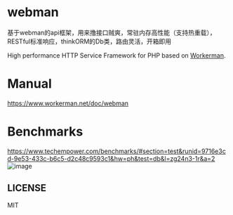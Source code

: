# webman

基于webman的api框架，用来撸接口贼爽，常驻内存高性能（支持热重载），RESTful标准响应，thinkORM的Db类，路由灵活，开箱即用

High performance HTTP Service Framework for PHP based on [Workerman](https://github.com/walkor/workerman).

# Manual

https://www.workerman.net/doc/webman

# Benchmarks

https://www.techempower.com/benchmarks/#section=test&runid=9716e3cd-9e53-433c-b6c5-d2c48c9593c1&hw=ph&test=db&l=zg24n3-1r&a=2
![image](https://user-images.githubusercontent.com/6073368/96447814-120fc980-1245-11eb-938d-6ea408716c72.png)

## LICENSE

MIT
